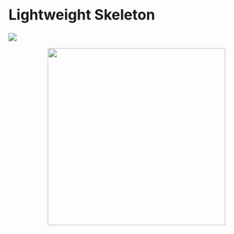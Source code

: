 # Lightweight Skeleton

![](https://github.com/lucabelezal/Skeleton/workflows/GitHubActions/badge.svg)


<p align="center">
  <img src="https://github.com/lucabelezal/Skeleton/blob/master/GIF/skeleton.gif" width="350"/>
</p>

